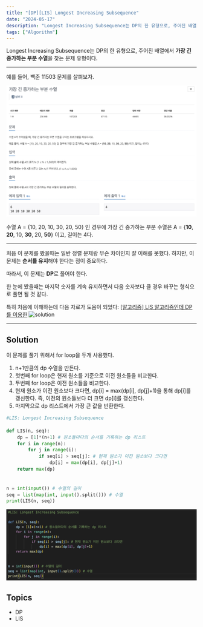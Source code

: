 ```yaml
---
title: "[DP][LIS] Longest Increasing Subsequence"
date: "2024-05-17"
description: "Longest Increasing Subsequence는 DP의 한 유형으로, 주어진 배열에서 가장 긴 증가하는 부분 수열을 찾는 문제 유형이다."
tags: ["Algorithm"]
---
```

Longest Increasing Subsequence는 DP의 한 유형으로, 주어진 배열에서 **가장 긴 증가하는 부분 수열**을 찾는 문제 유형이다.

---

예를 들어, 백준 11503 문제를 살펴보자.

![11503](../../../images/LIS/11503.png)

수열 A = {10, 20, 10, 30, 20, 50} 인 경우에 가장 긴 증가하는 부분 수열은 A = {**10**, **20**, 10, **30**, 20, **50**} 이고, 길이는 4다.

---

처음 이 문제를 봤을때는 일반 정렬 문제랑 무슨 차이인지 잘 이해를 못했다. 하지만, 이 문제는 **순서를 유지**해야 한다는 점이 중요하다.

따라서, 이 문제는 **DP**로 풀어야 한다.

한 눈에 봤을때는 마지막 숫자를 계속 유지하면서 다음 숫자보다 클 경우 바꾸는 형식으로 풀면 될 것 같다.

특히 처음에 이해하는데 다음 자료가 도움이 되었다:
<a href="https://velog.io/@doorbals_512/%EC%95%8C%EA%B3%A0%EB%A6%AC%EC%A6%98-LIS-%EC%95%8C%EA%B3%A0%EB%A6%AC%EC%A6%98%EC%9D%B8%EB%8D%B0-DP%EB%A5%BC-%EC%9D%B4%EC%9A%A9%ED%95%9C" title="LIS">[알고리즘] LIS 알고리즘인데 DP를 이용한</a>
![solution](<../../images/LIS/image.png>)


---

## Solution
이 문제를 풀기 위해서 for loop을 두개 사용했다.
1. n+1만큼의 dp 수열을 만든다.
2. 첫번째 for loop은 현재 원소를 기준으로 이전 원소들을 비교한다.
3. 두번째 for loop은 이전 원소들을 비교한다.
4. 현재 원소가 이전 원소보다 크다면, dp[i] = max(dp[i], dp[j]+1)을 통해 dp[i]를 갱신한다. 즉, 이전의 원소들보다 더 크면 dp[i]를 갱신한다.
5. 마지막으로 dp 리스트에서 가장 큰 값을 반환한다.

```python
#LIS: Longest Increasing Subsequence

def LIS(n, seq):
    dp = [1]*(n+1) # 원소들마다의 순서를 기록하는 dp 리스트
    for i in range(n):
        for j in range(i):
            if seq[i] > seq[j]: # 현재 원소가 이전 원소보다 크다면
                dp[i] = max(dp[i], dp[j]+1)
    return max(dp)


n = int(input()) # 수열의 길이
seq = list(map(int, input().split())) # 수열
print(LIS(n, seq))

```

![solution](<../../../images/LIS/sol.png>)


## Topics
- DP
- LIS
